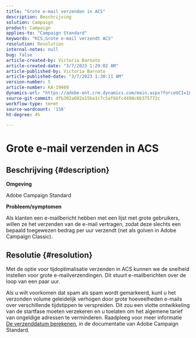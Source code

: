 ```yaml
---
title: "Grote e-mail verzenden in ACS"
description: Beschrijving
solution: Campaign
product: Campaign
applies-to: "Campaign Standard"
keywords: "KCS,Grote e-mail verzendt ACS"
resolution: Resolution
internal-notes: null
bug: false
article-created-by: Victoria Barnato
article-created-date: "3/7/2023 1:29:02 AM"
article-published-by: Victoria Barnato
article-published-date: "3/7/2023 1:30:11 AM"
version-number: 5
article-number: KA-19460
dynamics-url: "https://adobe-ent.crm.dynamics.com/main.aspx?forceUCI=1&pagetype=entityrecord&etn=knowledgearticle&id=08e1ee6a-87bc-ed11-83ff-6045bd006b3d"
source-git-commit: dfb302a602a15ba1c7c5af66fcd490c6b375772c
workflow-type: tm+mt
source-wordcount: '158'
ht-degree: 4%

---
```


# Grote e-mail verzenden in ACS

## Beschrijving {#description}


<b>Omgeving</b>

Adobe Campaign Standard

<b>Probleem/symptomen</b>

Als klanten een e-mailbericht hebben met een lijst met grote gebruikers, willen ze het verzenden van de e-mail vertragen, zodat deze slechts een bepaald toegewezen bedrag per uur verzendt (net als golven in Adobe Campaign Classic).


## Resolutie {#resolution}


Met de optie voor tijdoptimalisatie verzenden in ACS kunnen we de snelheid instellen voor grote e-mailverzendingen. Dit stuurt e-mailberichten over de loop van een paar uur.

Als u wilt voorkomen dat spam als spam wordt gemarkeerd, kunt u het verzonden volume geleidelijk verhogen door grote hoeveelheden e-mails over verschillende tijdstippen te verspreiden. Dit zou een vlotte ontwikkeling van de startfase moeten verzekeren en u toelaten om het algemene tarief van ongeldige adressen te verminderen. Raadpleeg voor meer informatie [De verzenddatum berekenen](https://experienceleague.adobe.com/docs/campaign-standard/using/testing-and-sending/scheduling-messages/computing-the-sending-date.html), in de documentatie van Adobe Campaign Standard.


